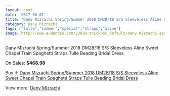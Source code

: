 ```yaml
---
layout: post
date: '2017-08-01'
title: "Dany Mizrachi Spring/Summer 2018 DM28/18 S/S Sleeveless Aline Sweet Chapel Train Spaghetti Straps Tulle Beading Bridal Dress"
category: Dany Mizrachi
tags: ["tulle","summer","special","straps","aline"]
image: http://www.eudances.com/23030-thickbox_default/dany-mizrachi-spring-summer-2018-dm28-18-s-s-sleeveless-aline-sweet-chapel-train-spaghetti-straps-tulle-beading-bridal-dress.jpg
---
```

Dany Mizrachi Spring/Summer 2018 DM28/18 S/S Sleeveless Aline Sweet Chapel Train Spaghetti Straps Tulle Beading Bridal Dress

On Sales: **$468.98**
<a href="https://www.eudances.com/en/dany-mizrachi/7366-dany-mizrachi-spring-summer-2018-dm28-18-s-s-sleeveless-aline-sweet-chapel-train-spaghetti-straps-tulle-beading-bridal-dress.html"><amp-img layout="responsive" width="600" height="600" src="//www.eudances.com/23030-thickbox_default/dany-mizrachi-spring-summer-2018-dm28-18-s-s-sleeveless-aline-sweet-chapel-train-spaghetti-straps-tulle-beading-bridal-dress.jpg" alt="Dany Mizrachi Spring/Summer 2018 DM28/18 S/S Sleeveless Aline Sweet Chapel Train Spaghetti Straps Tulle Beading Bridal Dress 0" /></a>
<a href="https://www.eudances.com/en/dany-mizrachi/7366-dany-mizrachi-spring-summer-2018-dm28-18-s-s-sleeveless-aline-sweet-chapel-train-spaghetti-straps-tulle-beading-bridal-dress.html"><amp-img layout="responsive" width="600" height="600" src="//www.eudances.com/23035-thickbox_default/dany-mizrachi-spring-summer-2018-dm28-18-s-s-sleeveless-aline-sweet-chapel-train-spaghetti-straps-tulle-beading-bridal-dress.jpg" alt="Dany Mizrachi Spring/Summer 2018 DM28/18 S/S Sleeveless Aline Sweet Chapel Train Spaghetti Straps Tulle Beading Bridal Dress 1" /></a>
<a href="https://www.eudances.com/en/dany-mizrachi/7366-dany-mizrachi-spring-summer-2018-dm28-18-s-s-sleeveless-aline-sweet-chapel-train-spaghetti-straps-tulle-beading-bridal-dress.html"><amp-img layout="responsive" width="600" height="600" src="//www.eudances.com/23034-thickbox_default/dany-mizrachi-spring-summer-2018-dm28-18-s-s-sleeveless-aline-sweet-chapel-train-spaghetti-straps-tulle-beading-bridal-dress.jpg" alt="Dany Mizrachi Spring/Summer 2018 DM28/18 S/S Sleeveless Aline Sweet Chapel Train Spaghetti Straps Tulle Beading Bridal Dress 2" /></a>
<a href="https://www.eudances.com/en/dany-mizrachi/7366-dany-mizrachi-spring-summer-2018-dm28-18-s-s-sleeveless-aline-sweet-chapel-train-spaghetti-straps-tulle-beading-bridal-dress.html"><amp-img layout="responsive" width="600" height="600" src="//www.eudances.com/23033-thickbox_default/dany-mizrachi-spring-summer-2018-dm28-18-s-s-sleeveless-aline-sweet-chapel-train-spaghetti-straps-tulle-beading-bridal-dress.jpg" alt="Dany Mizrachi Spring/Summer 2018 DM28/18 S/S Sleeveless Aline Sweet Chapel Train Spaghetti Straps Tulle Beading Bridal Dress 3" /></a>
<a href="https://www.eudances.com/en/dany-mizrachi/7366-dany-mizrachi-spring-summer-2018-dm28-18-s-s-sleeveless-aline-sweet-chapel-train-spaghetti-straps-tulle-beading-bridal-dress.html"><amp-img layout="responsive" width="600" height="600" src="//www.eudances.com/23032-thickbox_default/dany-mizrachi-spring-summer-2018-dm28-18-s-s-sleeveless-aline-sweet-chapel-train-spaghetti-straps-tulle-beading-bridal-dress.jpg" alt="Dany Mizrachi Spring/Summer 2018 DM28/18 S/S Sleeveless Aline Sweet Chapel Train Spaghetti Straps Tulle Beading Bridal Dress 4" /></a>
<a href="https://www.eudances.com/en/dany-mizrachi/7366-dany-mizrachi-spring-summer-2018-dm28-18-s-s-sleeveless-aline-sweet-chapel-train-spaghetti-straps-tulle-beading-bridal-dress.html"><amp-img layout="responsive" width="600" height="600" src="//www.eudances.com/23031-thickbox_default/dany-mizrachi-spring-summer-2018-dm28-18-s-s-sleeveless-aline-sweet-chapel-train-spaghetti-straps-tulle-beading-bridal-dress.jpg" alt="Dany Mizrachi Spring/Summer 2018 DM28/18 S/S Sleeveless Aline Sweet Chapel Train Spaghetti Straps Tulle Beading Bridal Dress 5" /></a>

Buy it: [Dany Mizrachi Spring/Summer 2018 DM28/18 S/S Sleeveless Aline Sweet Chapel Train Spaghetti Straps Tulle Beading Bridal Dress](https://www.eudances.com/en/dany-mizrachi/7366-dany-mizrachi-spring-summer-2018-dm28-18-s-s-sleeveless-aline-sweet-chapel-train-spaghetti-straps-tulle-beading-bridal-dress.html "Dany Mizrachi Spring/Summer 2018 DM28/18 S/S Sleeveless Aline Sweet Chapel Train Spaghetti Straps Tulle Beading Bridal Dress")

View more: [Dany Mizrachi](https://www.eudances.com/en/111-dany-mizrachi "Dany Mizrachi")